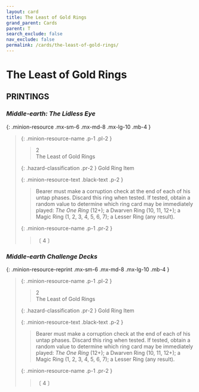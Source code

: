 ```yaml
---
layout: card
title: The Least of Gold Rings
grand_parent: Cards
parent: T
search_exclude: false
nav_exclude: false
permalink: /cards/the-least-of-gold-rings/
---
```


# The Least of Gold Rings


## PRINTINGS


### _Middle-earth: The Lidless Eye_

{: .minion-resource .mx-sm-6 .mx-md-8 .mx-lg-10 .mb-4 }
> {: .minion-resource-name .p-1 .pl-2 }
> > <div class="hazard-mp">2</div>
> > <div class="card-name">The Least of Gold Rings</div>
>
> {: .hazard-classification .pr-2 }
> Gold Ring Item
>
> {: .minion-resource-text .black-text .p-2 }
> > Bearer must make a corruption check at the end of each of his untap phases. Discard this ring when tested. If tested, obtain a random value to determine which ring card may be immediately played: _The One Ring_ (12+); a Dwarven Ring (10, 11, 12+); a Magic Ring (1, 2, 3, 4, 5, 6, 7); a Lesser Ring (any result). 
> 
> {: .minion-resource-name .p-1 .pr-2 }
> > <div class="card-shield"></div>
> > <div class="card-corruption-white">〔 4 〕</div>

### _Middle-earth Challenge Decks_

{: .minion-resource-reprint .mx-sm-6 .mx-md-8 .mx-lg-10 .mb-4 }
> {: .minion-resource-name .p-1 .pl-2 }
> > <div class="hazard-mp">2</div>
> > <div class="card-name">The Least of Gold Rings</div>
>
> {: .hazard-classification .pr-2 }
> Gold Ring Item
>
> {: .minion-resource-text .black-text .p-2 }
> > Bearer must make a corruption check at the end of each of his untap phases. Discard this ring when tested. If tested, obtain a random value to determine which ring card may be immediately played: _The One Ring_ (12+); a Dwarven Ring (10, 11, 12+); a Magic Ring (1, 2, 3, 4, 5, 6, 7); a Lesser Ring (any result). 
> 
> {: .minion-resource-name .p-1 .pr-2 }
> > <div class="card-shield"></div>
> > <div class="card-corruption-white">〔 4 〕</div>
